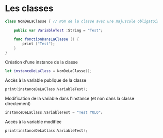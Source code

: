 # Les classes
```Swift
class NomDeLaClasse { // Nom de la classe avec une majuscule obligatoire
	
	public var VariableTest :String = "Test";
	
	func fonctionDansLaClasse () {
		print ("Test");
	}
}
```
Création d'une instance de la classe
```Swift
let instanceDeLaClass = NomDeLaClasse();
```
Accès à la variable publique de la classe
```Swift
print(instanceDeLaClass.VariableTest);
```
Modification de la variable dans l'instance (et non dans la classe directement)
```Swift
instanceDeLaClass.VariableTest = "Test YOLO";
```
Accès à la variable modifiée
```Swift
print(instanceDeLaClass.VariableTest);
```
